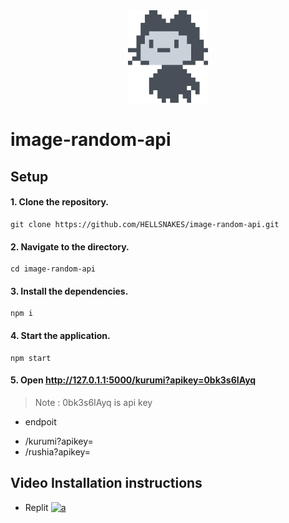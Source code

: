 <div align="center" width="100%">
    <img src="./download (1).png" width="128" alt="" />
</div>

# image-random-api

## Setup

#### 1. Clone the repository.
```
git clone https://github.com/HELLSNAKES/image-random-api.git
```
#### 2. Navigate to the directory.
```
cd image-random-api
```
#### 3. Install the dependencies.
```
npm i
```
#### 4. Start the application.
```
npm start
```
#### 5. Open http://127.0.1.1:5000/kurumi?apikey=0bk3s6IAyq
> Note : 0bk3s6IAyq is api key

* endpoit 
- /kurumi?apikey=
- /rushia?apikey=

## Video Installation instructions

* Replit
 [![a](https://i.ytimg.com/vi/8grd5gOyX7I/maxresdefault.jpg)](https://www.youtube.com/watch?v=8grd5gOyX7I)

